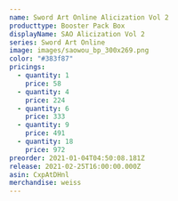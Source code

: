 ```yaml
---
name: Sword Art Online Alicization Vol 2
producttype: Booster Pack Box
displayName: SAO Alicization Vol 2
series: Sword Art Online
image: images/saowou_bp_300x269.png
color: "#383f87"
pricings:
  - quantity: 1
    price: 58
  - quantity: 4
    price: 224
  - quantity: 6
    price: 333
  - quantity: 9
    price: 491
  - quantity: 18
    price: 972
preorder: 2021-01-04T04:50:08.181Z
release: 2021-02-25T16:00:00.000Z
asin: CxpAtDHnl
merchandise: weiss
---
```

